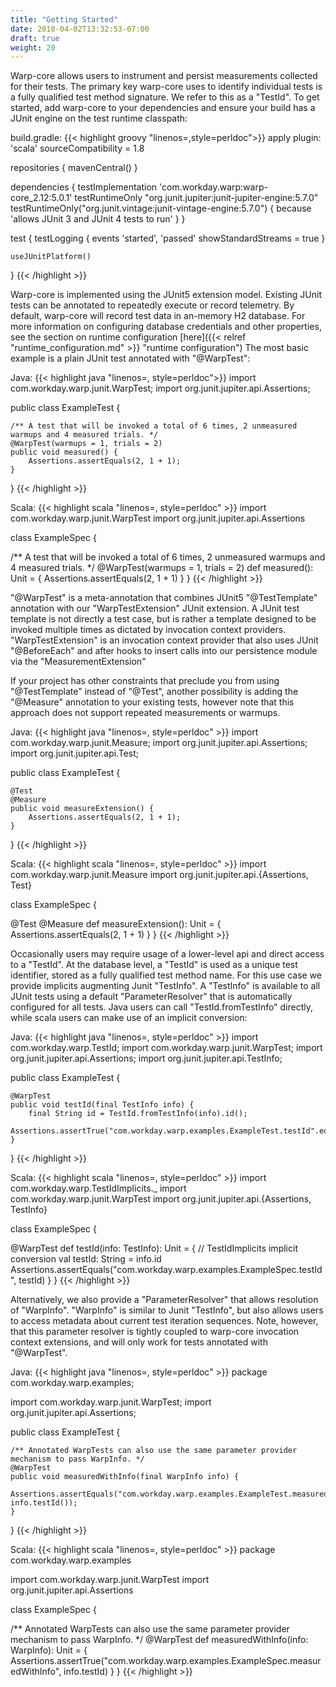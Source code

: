 ```yaml
---
title: "Getting Started"
date: 2018-04-02T13:32:53-07:00
draft: true
weight: 20
---
```


Warp-core allows users to instrument and persist measurements collected for their tests. The primary key warp-core uses
to identify individual tests is a fully qualified test method signature. We refer to this as a "TestId".
To get started, add warp-core to your dependencies and ensure your build has a JUnit engine on the test runtime classpath:

build.gradle:
{{< highlight groovy "linenos=,style=perldoc">}}
apply plugin: 'scala'
sourceCompatibility = 1.8

repositories {
    mavenCentral()
}

dependencies {
    testImplementation 'com.workday.warp:warp-core_2.12:5.0.1'
	testRuntimeOnly "org.junit.jupiter:junit-jupiter-engine:5.7.0"
	testRuntimeOnly("org.junit.vintage:junit-vintage-engine:5.7.0") {
		because 'allows JUnit 3 and JUnit 4 tests to run'
	}
}

test {
	testLogging {
		events 'started', 'passed'
		showStandardStreams = true
	}

	useJUnitPlatform()
}
{{< /highlight >}}

Warp-core is implemented using the JUnit5 extension model. Existing JUnit tests can be annotated to repeatedly execute or record telemetry.
By default, warp-core will record test data in an-memory H2 database. For more information on configuring database credentials and other properties, see the section on runtime configuration [here]({{< relref "runtime_configuration.md" >}} "runtime configuration") 
The most basic example is a plain JUnit test annotated with "@WarpTest":

Java:
{{< highlight java "linenos=, style=perldoc">}}
import com.workday.warp.junit.WarpTest;
import org.junit.jupiter.api.Assertions;

public class ExampleTest {

    /** A test that will be invoked a total of 6 times, 2 unmeasured warmups and 4 measured trials. */
    @WarpTest(warmups = 1, trials = 2)
    public void measured() {
        Assertions.assertEquals(2, 1 + 1);
    }
}
{{< /highlight >}}

Scala:
{{< highlight scala "linenos=, style=perldoc" >}}
import com.workday.warp.junit.WarpTest
import org.junit.jupiter.api.Assertions

class ExampleSpec {

  /** A test that will be invoked a total of 6 times, 2 unmeasured warmups and 4 measured trials. */
  @WarpTest(warmups = 1, trials = 2)
  def measured(): Unit = {
    Assertions.assertEquals(2, 1 + 1)
  }
}
{{< /highlight >}}

"@WarpTest" is a meta-annotation that combines JUnit5 "@TestTemplate" annotation with our "WarpTestExtension" JUnit extension.
A JUnit test template is not directly a test case, but is rather a template designed to be invoked multiple times as dictated by
invocation context providers.
"WarpTestExtension" is an invocation context provider that also uses JUnit "@BeforeEach" and after hooks to insert calls into our persistence module via the "MeasurementExtension"

If your project has other constraints that preclude you from using "@TestTemplate" instead of "@Test", another possibility is
adding the "@Measure" annotation to your existing tests, however note that this approach does not support repeated measurements or warmups. 

Java:
{{< highlight java "linenos=, style=perldoc" >}}
import com.workday.warp.junit.Measure;
import org.junit.jupiter.api.Assertions;
import org.junit.jupiter.api.Test;

public class ExampleTest {

    @Test
    @Measure
    public void measureExtension() {
        Assertions.assertEquals(2, 1 + 1);
    }
}
{{< /highlight >}}

Scala:
{{< highlight scala "linenos=, style=perldoc" >}}
import com.workday.warp.junit.Measure
import org.junit.jupiter.api.{Assertions, Test}

class ExampleSpec {

  @Test
  @Measure
  def measureExtension(): Unit = {
    Assertions.assertEquals(2, 1 + 1)
  }
}
{{< /highlight >}}


Occasionally users may require usage of a lower-level api and direct access to a "TestId". At the database level, a "TestId" is 
used as a unique test identifier, stored as a fully qualified test method name. For this use case we provide implicits
augmenting Junit "TestInfo". A "TestInfo" is available to all JUnit tests using a default "ParameterResolver" that is automatically configured
for all tests. Java users can call "TestId.fromTestInfo" directly, while scala users can make use of an implicit conversion:

Java:
{{< highlight java "linenos=, style=perldoc" >}}
import com.workday.warp.TestId;
import com.workday.warp.junit.WarpTest;
import org.junit.jupiter.api.Assertions;
import org.junit.jupiter.api.TestInfo;

public class ExampleTest {

    @WarpTest
    public void testId(final TestInfo info) {
        final String id = TestId.fromTestInfo(info).id();
        Assertions.assertTrue("com.workday.warp.examples.ExampleTest.testId".equals(id));
    }
}
{{< /highlight >}}

Scala:
{{< highlight scala "linenos=, style=perldoc" >}}
import com.workday.warp.TestIdImplicits._
import com.workday.warp.junit.WarpTest
import org.junit.jupiter.api.{Assertions, TestInfo}

class ExampleSpec {

  @WarpTest
  def testId(info: TestInfo): Unit = {
    // TestIdImplicits implicit conversion
    val testId: String = info.id
    Assertions.assertEquals("com.workday.warp.examples.ExampleSpec.testId", testId)
  }
}
{{< /highlight >}}

Alternatively, we also provide a "ParameterResolver" that allows resolution of "WarpInfo". "WarpInfo" is similar to Junit "TestInfo", but
also allows users to access metadata about current test iteration sequences. Note, however, that this parameter resolver is tightly coupled
to warp-core invocation context extensions, and will only work for tests annotated with "@WarpTest".

Java:
{{< highlight java "linenos=, style=perldoc" >}}
package com.workday.warp.examples;

import com.workday.warp.junit.WarpTest;
import org.junit.jupiter.api.Assertions;

public class ExampleTest {

    /** Annotated WarpTests can also use the same parameter provider mechanism to pass WarpInfo. */
    @WarpTest
    public void measuredWithInfo(final WarpInfo info) {
        Assertions.assertEquals("com.workday.warp.examples.ExampleTest.measuredWithInfo", info.testId());
    }
}
{{< /highlight >}}


Scala:
{{< highlight scala "linenos=, style=perldoc" >}}
package com.workday.warp.examples 

import com.workday.warp.junit.WarpTest
import org.junit.jupiter.api.Assertions

class ExampleSpec {

  /** Annotated WarpTests can also use the same parameter provider mechanism to pass WarpInfo. */
  @WarpTest
  def measuredWithInfo(info: WarpInfo): Unit = {
    Assertions.assertTrue("com.workday.warp.examples.ExampleSpec.measuredWithInfo", info.testId)
  }
}
{{< /highlight >}}